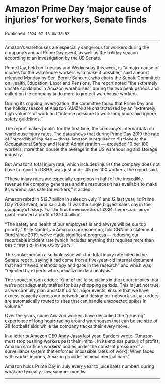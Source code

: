 # Amazon Prime Day ‘major cause of injuries’ for workers, Senate finds

Published :`2024-07-18 08:38:52`

---

Amazon’s warehouses are especially dangerous for workers during the company’s annual Prime Day event, as well as the holiday season, according to an investigation by the US Senate.

Prime Day, held on Tuesday and Wednesday this week, is “a major cause of injuries for the warehouse workers who make it possible,” said a report released Monday by Sen. Bernie Sanders, who chairs the Senate Committee on Health, Education, Labor and Pensions. The report noted “the extremely unsafe conditions in Amazon warehouses” during the two peak periods and called on the company to do more to protect warehouse workers.

During its ongoing investigation, the committee found that Prime Day and the holiday season at Amazon (AMZN) are characterized by an “extremely high volume” of work and “intense pressure to work long hours and ignore safety guidelines.”

The report makes public, for the first time, the company’s internal data on warehouse injury rates. The data shows that during Prime Day 2019 the rate of “recordable” injuries — those Amazon is required to disclose to the Occupational Safety and Health Administration — exceeded 10 per 100 workers, more than double the average in the US warehousing and storage industry.

But Amazon’s total injury rate, which includes injuries the company does not have to report to OSHA, was just under 45 per 100 workers, the report said.

“These injury rates are especially egregious in light of the incredible revenue the company generates and the resources it has available to make its warehouses safe for workers,” it added.

Amazon raked in $12.7 billion in sales on July 11 and 12 last year, its Prime Day 2023 event, and said July 11 was the single biggest sales day in the company’s history. For the first three months of 2024, the e-commerce giant reported a profit of $10.4 billion.

“The safety and health of our employees is and always will be our top priority,” Kelly Nantel, an Amazon spokesperson, told CNN in a statement. “And since 2019, we’ve made significant progress — reducing our recordable incident rate (which includes anything that requires more than basic first aid) in the US by 28%.”

The spokesperson also took issue with the total injury rate cited in the Senate report, saying it had come from a five-year-old internal document that had “flawed methodology and gaps in the research” and which was “rejected by experts who specialize in data analysis.”

The spokesperson added: “One of the false claims in the report implies that we’re not adequately staffed for busy shopping periods. This is just not true, as we carefully plan and staff up for major events, ensure that we have excess capacity across our network, and design our network so that orders are automatically routed to sites that can handle unexpected spikes in volume.”

Over the years, some Amazon workers have described the “grueling” experience of long hours racing around warehouses that can be the size of 28 football fields while the company tracks their every move.

In a letter to Amazon CEO Andy Jassy last year, Sanders wrote: “Amazon must stop pushing workers past their limits… In its endless pursuit of profits, Amazon sacrifices workers’ bodies under the constant pressure of a surveillance system that enforces impossible rates (of work). When faced with worker injuries, Amazon provides minimal medical care.”

Amazon holds Prime Day in July every year to juice sales numbers during what are typically slow summer months.

---


